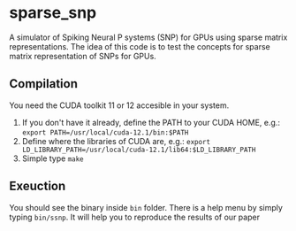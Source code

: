 # sparse_snp

A simulator of Spiking Neural P systems (SNP) for GPUs using sparse matrix representations. The idea of this code is to test the concepts for sparse matrix representation of SNPs for GPUs.

## Compilation

You need the CUDA toolkit 11 or 12 accesible in your system.

1. If you don't have it already, define the PATH to your CUDA HOME, e.g.: `export PATH=/usr/local/cuda-12.1/bin:$PATH`
2. Define where the libraries of CUDA are, e.g.: `export LD_LIBRARY_PATH=/usr/local/cuda-12.1/lib64:$LD_LIBRARY_PATH`
3. Simple type `make`

## Exeuction

You should see the binary inside `bin` folder. There is a help menu by simply typing `bin/ssnp`. It will help you to reproduce the results of our paper
